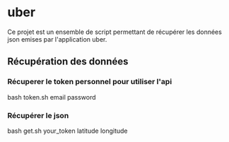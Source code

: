 # uber

Ce projet est un ensemble de script permettant de récupérer les données json emises par l'application uber.

## Récupération des données

### Récuperer le token personnel pour utiliser l'api

bash token.sh email password 

### Récupérer le json

bash get.sh your_token latitude longitude
